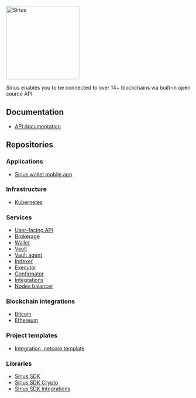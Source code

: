 <img src="https://swisschain.io/images/sirius.svg" alt="Sirius" width="200"/>

Sirius enables you to be connected to over 14+ blockchains via built-in open source API

## Documentation

- [API documentation](https://swisschainsirius.docs.apiary.io/#/introduction).

## Repositories

### Applications

- [Sirius wallet mobile app](https://github.com/swisschain/SiriusWalletApp)

### Infrastructure

- [Kubernetes](https://github.com/swisschain/kubernetes-sirius)

### Services

- [User-facing API](https://github.com/swisschain/Sirius.Api)
- [Brokerage](https://github.com/swisschain/Sirius.Brokerage)
- [Wallet](https://github.com/swisschain/Sirius.Wallet)
- [Vault](https://github.com/swisschain/Sirius.Vault)
- [Vault agent](https://github.com/swisschain/Sirius.VaultAgent)
- [Indexer](https://github.com/swisschain/Sirius.Indexer)
- [Executor](https://github.com/swisschain/Sirius.Executor)
- [Confirmator](https://github.com/swisschain/Sirius.Confirmator)
- [Integrations](https://github.com/swisschain/Sirius.Integrations)
- [Nodes balancer](https://github.com/swisschain/Sirius.NodesBalancer)

### Blockchain integrations

- [Bitcoin](https://github.com/swisschain/Sirius.Integrations.Bitcoin)
- [Ethereum](https://github.com/swisschain/Sirius.Integrations.Ethereum)

### Project templates

- [Integration .netcore template](https://github.com/swisschain/Sirius.Integrations.Template)

### Libraries

- [Sirius SDK](https://github.com/swisschain/Sirius.Sdk)
- [Sirius SDK Crypto](https://github.com/swisschain/Sirius.Sdk.Crypto)
- [Sirius SDK Integrations](https://github.com/swisschain/Sirius.Sdk.Integrations)

